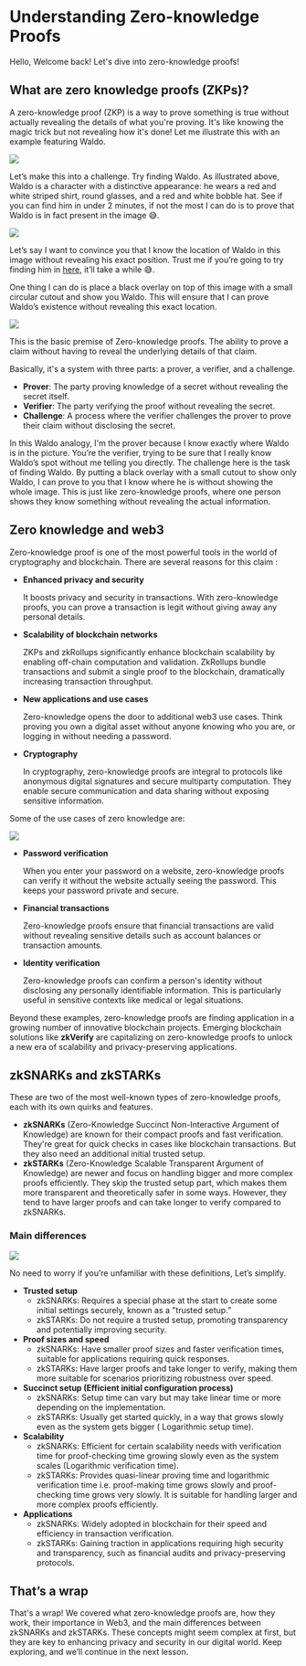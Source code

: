 # Understanding Zero-knowledge Proofs

Hello, Welcome back! Let's dive into zero-knowledge proofs!

## What are zero knowledge proofs (ZKPs)?

A zero-knowledge proof (ZKP) is a way to prove something is true without actually revealing the details of what you're proving. It's like knowing the magic trick but not revealing how it's done! Let me illustrate this with an example featuring Waldo.

![](https://github.com/0xmetaschool/Learning-Projects/blob/main/assests_for_all/assets-for-zkverify-horizen/Lesson%202_%20Understanding%20Zero-knowledge%20Proofs/zkverify-l2.gif?raw=true)

Let’s make this into a challenge. Try finding Waldo. As illustrated above, Waldo is a character with a distinctive appearance: he wears a red and white striped shirt, round glasses, and a red and white bobble hat. See if you can find him in under 2 minutes, if not the most I can do is to prove that Waldo is in fact present in the image 😅.

![](https://github.com/0xmetaschool/Learning-Projects/blob/main/assests_for_all/assets-for-zkverify-horizen/Lesson%202_%20Understanding%20Zero-knowledge%20Proofs/zkverify-l2.jpg?raw=true)

Let’s say I want to convince you that I know the location of Waldo in this image without revealing his exact position. Trust me if you’re going to try finding him in [here](https://drive.google.com/file/d/1zzI_4QHIiQV1e5J-QWQjG5YqqmOdh48Q/view?usp=sharing), it’ll take a while 😅.

One thing I can do is place a black overlay on top of this image with a small circular cutout and show you Waldo. This will ensure that I can prove Waldo’s existence without revealing this exact location.

![](https://github.com/0xmetaschool/Learning-Projects/blob/main/assests_for_all/assets-for-zkverify-horizen/Lesson%202_%20Understanding%20Zero-knowledge%20Proofs/zkverify-l2.jpg?raw=true)

This is the basic premise of Zero-knowledge proofs. The ability to prove a claim without having to reveal the underlying details of that claim.

Basically, it's a system with three parts: a prover, a verifier, and a challenge.

- **Prover**: The party proving knowledge of a secret without revealing the secret itself.
- **Verifier**: The party verifying the proof without revealing the secret.
- **Challenge**: A process where the verifier challenges the prover to prove their claim without disclosing the secret.

In this Waldo analogy, I'm the prover because I know exactly where Waldo is in the picture. You’re the verifier, trying to be sure that I really know Waldo’s spot without me telling you directly. The challenge here is the task of finding Waldo. By putting a black overlay with a small cutout to show only Waldo, I can prove to you that I know where he is without showing the whole image. This is just like zero-knowledge proofs, where one person shows they know something without revealing the actual information.

## Zero knowledge and web3

Zero-knowledge proof is one of the most powerful tools in the world of cryptography and blockchain. There are several reasons for this claim :

- **Enhanced privacy and security**
    
    It boosts privacy and security in transactions. With zero-knowledge proofs, you can prove a transaction is legit without giving away any personal details.
    
- **Scalability of blockchain networks** 

    ZKPs and zkRollups significantly enhance blockchain scalability by enabling off-chain computation and validation. ZkRollups bundle transactions and submit a single proof to the blockchain, dramatically increasing transaction throughput.
- **New applications and use cases**
    
    Zero-knowledge opens the door to additional web3 use cases. Think proving you own a digital asset without anyone knowing who you are, or logging in without needing a password.
    
- **Cryptography**
    
    In cryptography, zero-knowledge proofs are integral to protocols like anonymous digital signatures and secure multiparty computation. They enable secure communication and data sharing without exposing sensitive information.
    

Some of the use cases of zero knowledge are:

![](https://github.com/0xmetaschool/Learning-Projects/blob/main/assests_for_all/assets-for-zkverify-horizen/Lesson%202_%20Understanding%20Zero-knowledge%20Proofs/image1.png?raw=true)

- **Password verification**
    
    When you enter your password on a website, zero-knowledge proofs can verify it without the website actually seeing the password. This keeps your password private and secure.
    
- **Financial transactions**
    
    Zero-knowledge proofs ensure that financial transactions are valid without revealing sensitive details such as account balances or transaction amounts.
    
- **Identity verification**
    
    Zero-knowledge proofs can confirm a person's identity without disclosing any personally identifiable information. This is particularly useful in sensitive contexts like medical or legal situations.
    

Beyond these examples, zero-knowledge proofs are finding application in a growing number of innovative blockchain projects. Emerging blockchain solutions like **zkVerify** are capitalizing on zero-knowledge proofs to unlock a new era of scalability and privacy-preserving applications.

## zkSNARKs and zkSTARKs

These are two of the most well-known types of zero-knowledge proofs, each with its own quirks and features.

- **zkSNARKs** 
    (Zero-Knowledge Succinct Non-Interactive Argument of Knowledge) are known for their compact proofs and fast verification. They're great for quick checks in cases like blockchain transactions. But they also need an additional initial trusted setup.
- **zkSTARKs** 
    (Zero-Knowledge Scalable Transparent Argument of Knowledge) are newer and focus on handling bigger and more complex proofs efficiently. They skip the trusted setup part, which makes them more transparent and theoretically safer in some ways. However, they tend to have larger proofs and can take longer to verify compared to zkSNARKs.

### Main differences

![](https://github.com/0xmetaschool/Learning-Projects/blob/main/assests_for_all/assets-for-zkverify-horizen/Lesson%202_%20Understanding%20Zero-knowledge%20Proofs/image2.png?raw=true)

No need to worry if you’re unfamiliar with these definitions, Let’s simplify.

- **Trusted setup**
    - zkSNARKs: Requires a special phase at the start to create some initial settings securely, known as a "trusted setup.”
    - zkSTARKs: Do not require a trusted setup, promoting transparency and potentially improving security.
- **Proof sizes and speed**
    - zkSNARKs: Have smaller proof sizes and faster verification times, suitable for applications requiring quick responses.
    - zkSTARKs: Have larger proofs and take longer to verify, making them more suitable for scenarios prioritizing robustness over speed.
- **Succinct setup (Efficient initial configuration process)**
    - zkSNARKs: Setup time can vary but may take linear time or more depending on the implementation.
    - zkSTARKs: Usually get started quickly, in a way that grows slowly even as the system gets bigger ( Logarithmic setup time).
- **Scalability**
    - zkSNARKs: Efficient for certain scalability needs with verification time for proof-checking time growing slowly even as the system scales (Logarithmic verification time).
    - zkSTARKs: Provides quasi-linear proving time and logarithmic verification time i.e. proof-making time grows slowly and proof-checking time grows very slowly. It is suitable for handling larger and more complex proofs efficiently.
- **Applications**
    - zkSNARKs: Widely adopted in blockchain for their speed and efficiency in transaction verification.
    - zkSTARKs: Gaining traction in applications requiring high security and transparency, such as financial audits and privacy-preserving protocols.

## That’s a wrap

That's a wrap! We covered what zero-knowledge proofs are, how they work, their importance in Web3, and the main differences between zkSNARKs and zkSTARKs. These concepts might seem complex at first, but they are key to enhancing privacy and security in our digital world. Keep exploring, and we’ll continue in the next lesson.
